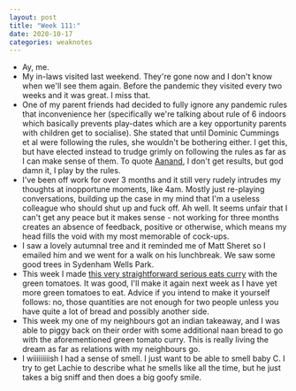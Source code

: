 ```yaml
---
layout: post
title: "Week 111:"
date: 2020-10-17
categories: weaknotes
---
```

* Ay, me.
* My in-laws visited last weekend. They're gone now and I don't know when we'll see them again. Before the pandemic they visited every two weeks and it was great. I miss that.
* One of my parent friends had decided to fully ignore any pandemic rules that inconvenience her (specifically we're talking about rule of 6 indoors which basically prevents play-dates which are a key opportunity parents with children get to socialise). She stated that until Dominic Cummings et al were following the rules, she wouldn't be bothering either. I get this, but have elected instead to trudge grimly on following the rules as far as I can make sense of them. To quote [Aanand](https://twitter.com/aanand), I don't get results, but god damn it, I play by the rules.
* I've been off work for over 3 months and it still very rudely intrudes my thoughts at inopportune moments, like 4am. Mostly just re-playing conversations, building up the case in my mind that I'm a useless colleague who should shut up and fuck off. Ah well. It seems unfair that I can't get any peace but it makes sense - not working for three months creates an absence of feedback, positive or otherwise, which means my head fills the void with my most memorable of cock-ups.
* I saw a lovely autumnal tree and it reminded me of Matt Sheret so I emailed him and we went for a walk on his lunchbreak. We saw some good trees in Sydenham Wells Park.
* This week I made [this very straightforward serious eats curry](https://www.seriouseats.com/recipes/2010/09/dinner-tonight-green-tomato-curry-with-potatoes-and-garlic-recipe.html) with the green tomatoes. It was good, I'll make it again next week as I have yet more green tomatoes to eat. Advice if you intend to make it yourself follows: no, those quantities are not enough for two people unless you have quite a lot of bread and possibly another side.
* This week my one of my neighbours got an indian takeaway, and I was able to piggy back on their order with some additional naan bread to go with the aforementioned green tomato curry. This is really living the dream as far as relations with my neighbours go.
* I wiiiiiiiiish I had a sense of smell. I just want to be able to smell baby C. I try to get Lachie to describe what he smells like all the time, but he just takes a big sniff and then does a big goofy smile.
